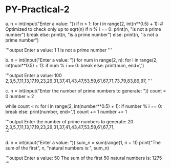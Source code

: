 # PY-Practical-2
a.  n = int(input("Enter a value: "))
if n > 1:
    for i in range(2, int(n**0.5) + 1):  # Optimized to check only up to sqrt(n)
        if n % i == 0:
            print(n, "is not a prime number")
            break
    else:
        print(n, "is a prime number")
else:
    print(n, "is not a prime number")


'''output
Enter a value: 1
1 is not a prime number
'''


b.  n = int(input("Enter a value: "))
for num in range(2, n):
    for i in range(2, int(num**0.5) + 1):
        if num % i == 0:
            break
    else:
        print(num, end=',')



'''output
Enter a value: 100
2,3,5,7,11,13,17,19,23,29,31,37,41,43,47,53,59,61,67,71,73,79,83,89,97,
'''


c.  n = int(input("Enter the number of prime numbers to generate: "))
count = 0
number = 2

while count < n:
    for i in range(2, int(number**0.5) + 1):
        if number % i == 0:
            break
    else:
        print(number, end=',')
        count += 1
    number += 1


'''output
Enter the number of prime numbers to generate: 20
2,3,5,7,11,13,17,19,23,29,31,37,41,43,47,53,59,61,67,71,\
'''


d.  n = int(input("Enter a value: "))
sum_n = sum(range(1, n + 1))
print("The sum of the first", n, "natural numbers is:", sum_n)


'''output
Enter a value: 50
The sum of the first 50 natural numbers is: 1275
'''
